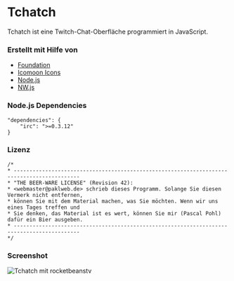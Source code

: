 # Tchatch
Tchatch ist eine Twitch-Chat-Oberfläche programmiert in JavaScript.

### Erstellt mit Hilfe von
* [Foundation](http://foundation.zurb.com/)
* [Icomoon Icons](http://icomoon.io/)
* [Node.js](http://nodejs.org/)
* [NW.js](http://nwjs.io/)

### Node.js Dependencies

	"dependencies": {
		"irc": ">=0.3.12"
	}

### Lizenz

	/*
	* -------------------------------------------------------------------------------------------
	* "THE BEER-WARE LICENSE" (Revision 42):
	* <webmaster@paklweb.de> schrieb dieses Programm. Solange Sie diesen Vermerk nicht entfernen,
	* können Sie mit dem Material machen, was Sie möchten. Wenn wir uns eines Tages treffen und 
	* Sie denken, das Material ist es wert, können Sie mir (Pascal Pohl) dafür ein Bier ausgeben.
	* -------------------------------------------------------------------------------------------
	*/

### Screenshot
![Tchatch mit rocketbeanstv](https://dl.dropboxusercontent.com/u/16631598/tchatch_screenshot.jpg)